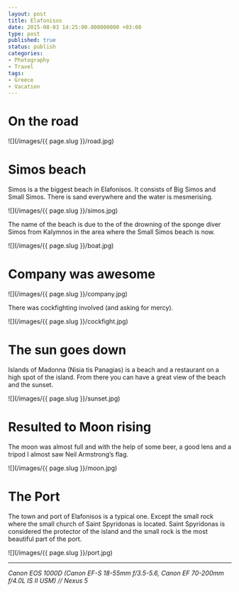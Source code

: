 ```yaml
---
layout: post
title: Elafonisos
date: 2015-08-03 14:25:00.000000000 +03:00
type: post
published: true
status: publish
categories:
- Photography
- Travel
tags:
- Greece
- Vacation
---
```


# On the road

![](/images/{{ page.slug }}/road.jpg)

<!--more-->
# Simos beach

Simos is a the biggest beach in Elafonisos. It consists of Big Simos and Small Simos. There is sand everywhere and the water is mesmerising.

![](/images/{{ page.slug }}/simos.jpg)

The name of the beach is due to the of the drowning of the sponge diver Simos from Kalymnos in the area where the Small Simos beach is now.

![](/images/{{ page.slug }}/boat.jpg)

# Company was awesome

![](/images/{{ page.slug }}/company.jpg)

There was cockfighting involved (and asking for mercy).

![](/images/{{ page.slug }}/cockfight.jpg)

# The sun goes down

Islands of Madonna (Nisia tis Panagias) is a beach and a restaurant on a high spot of the island. From there you can have a great view of the beach and the sunset.

![](/images/{{ page.slug }}/sunset.jpg)

# Resulted to Moon rising

The moon was almost full and with the help of some beer, a good lens and a tripod I almost saw Neil Armstrong’s flag.

![](/images/{{ page.slug }}/moon.jpg)

# The Port

The town and port of Elafonisos is a typical one. Except the small rock where the small church of Saint Spyridonas is located. Saint Spyridonas is considered the protector of the island and the small rock is the most beautiful part of the port.

![](/images/{{ page.slug }}/port.jpg)

---
_Canon EOS 1000D (Canon EF-S 18-55mm f/3.5-5.6, Canon EF 70-200mm f/4.0L IS II USM) // Nexus 5_
